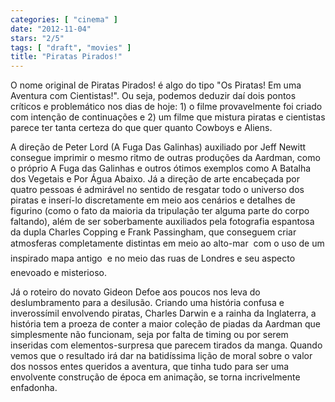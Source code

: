 ```yaml
---
categories: [ "cinema" ]
date: "2012-11-04"
stars: "2/5"
tags: [ "draft", "movies" ]
title: "Piratas Pirados!"
---
```

O nome original de Piratas Pirados! é algo do tipo "Os Piratas! Em uma
Aventura com Cientistas!". Ou seja, podemos deduzir daí dois pontos
críticos e problemático nos dias de hoje: 1) o filme provavelmente
foi criado com intenção de continuações e 2) um filme que mistura
piratas e cientistas parece ter tanta certeza do que quer quanto Cowboys
e Aliens.

A direção de Peter Lord (A Fuga Das Galinhas) auxiliado por Jeff Newitt
consegue imprimir o mesmo ritmo de outras produções da Aardman, como
o próprio A Fuga das Galinhas e outros ótimos exemplos como A Batalha
dos Vegetais e Por Água Abaixo. Já a direção de arte encabeçada por
quatro pessoas é admirável no sentido de resgatar todo o universo dos
piratas e inserí-lo discretamente em meio aos cenários e detalhes de
figurino (como o fato da maioria da tripulação ter alguma parte do
corpo faltando), além de ser soberbamente auxiliados pela fotografia
espantosa da dupla Charles Copping e Frank Passingham, que conseguem
criar atmosferas completamente distintas em meio ao alto-mar  com o
uso de um inspirado mapa antigo  e no meio das ruas de Londres e seu
aspecto enevoado e misterioso.

Já o roteiro do novato Gideon Defoe aos poucos nos leva do deslumbramento
para a desilusão. Criando uma história confusa e inverossímil
envolvendo piratas, Charles Darwin e a rainha da Inglaterra, a história
tem a proeza de conter a maior coleção de piadas da Aardman que
simplesmente não funcionam, seja por falta de timing ou por serem
inseridas com elementos-surpresa que parecem tirados da manga. Quando
vemos que o resultado irá dar na batidíssima lição de moral sobre o
valor dos nossos entes queridos a aventura, que tinha tudo para ser uma
envolvente construção de época em animação, se torna incrivelmente
enfadonha.

